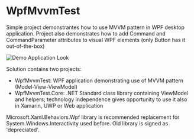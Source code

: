 # WpfMvvmTest
Simple project demonstrantes how to use MVVM pattern in WPF desktop application.
Project also demonstrates how to add Command and CommandParameter attributes to visual WPF elements (only Button has it out-of-the-box)

![Demo Application Look](https://i.ibb.co/vQKjH0S/WPF-Mvvm-Test.png)

Solution contains two projects:
- WpfMvvmTest: WPF application demonstrating use of MVVM pattern (Model-View-ViewModel)
- WpfMvvmTest.Core: .NET Standard class library containing ViewModel and helpers; technology independence gives opportunity to use it also in Xamarin, UWP or Web application

Microsoft.Xaml.Behaviors.Wpf library is recommended replacement for System.Windows.Interactivity used before. Old library is signed as 'depreciated'.
